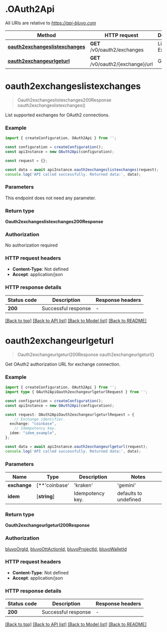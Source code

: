 # .OAuth2Api

All URIs are relative to *https://api-bluvo.com*

Method | HTTP request | Description
------------- | ------------- | -------------
[**oauth2exchangeslistexchanges**](OAuth2Api.md#oauth2exchangeslistexchanges) | **GET** /v0/oauth2/exchanges | List Exchanges
[**oauth2exchangeurlgeturl**](OAuth2Api.md#oauth2exchangeurlgeturl) | **GET** /v0/oauth2/{exchange}/url | Get URL


# **oauth2exchangeslistexchanges**
> Oauth2exchangeslistexchanges200Response oauth2exchangeslistexchanges()

List supported exchanges for OAuth2 connections.

### Example


```typescript
import { createConfiguration, OAuth2Api } from '';

const configuration = createConfiguration();
const apiInstance = new OAuth2Api(configuration);

const request = {};

const data = await apiInstance.oauth2exchangeslistexchanges(request);
console.log('API called successfully. Returned data:', data);
```


### Parameters
This endpoint does not need any parameter.


### Return type

**Oauth2exchangeslistexchanges200Response**

### Authorization

No authorization required

### HTTP request headers

 - **Content-Type**: Not defined
 - **Accept**: application/json


### HTTP response details
| Status code | Description | Response headers |
|-------------|-------------|------------------|
**200** | Successful response |  -  |

[[Back to top]](#) [[Back to API list]](README.md#documentation-for-api-endpoints) [[Back to Model list]](README.md#documentation-for-models) [[Back to README]](README.md)

# **oauth2exchangeurlgeturl**
> Oauth2exchangeurlgeturl200Response oauth2exchangeurlgeturl()

Get OAuth2 authorization URL for exchange connection.

### Example


```typescript
import { createConfiguration, OAuth2Api } from '';
import type { OAuth2ApiOauth2exchangeurlgeturlRequest } from '';

const configuration = createConfiguration();
const apiInstance = new OAuth2Api(configuration);

const request: OAuth2ApiOauth2exchangeurlgeturlRequest = {
    // Exchange identifier.
  exchange: "coinbase",
    // Idempotency key.
  idem: "idem_example",
};

const data = await apiInstance.oauth2exchangeurlgeturl(request);
console.log('API called successfully. Returned data:', data);
```


### Parameters

Name | Type | Description  | Notes
------------- | ------------- | ------------- | -------------
 **exchange** | [**&#39;coinbase&#39; | &#39;kraken&#39; | &#39;gemini&#39; | &#39;local-cex&#39;**]**Array<&#39;coinbase&#39; &#124; &#39;kraken&#39; &#124; &#39;gemini&#39; &#124; &#39;local-cex&#39;>** | Exchange identifier. | defaults to undefined
 **idem** | [**string**] | Idempotency key. | defaults to undefined


### Return type

**Oauth2exchangeurlgeturl200Response**

### Authorization

[bluvoOrgId](README.md#bluvoOrgId), [bluvoOttActionId](README.md#bluvoOttActionId), [bluvoProjectId](README.md#bluvoProjectId), [bluvoWalletId](README.md#bluvoWalletId)

### HTTP request headers

 - **Content-Type**: Not defined
 - **Accept**: application/json


### HTTP response details
| Status code | Description | Response headers |
|-------------|-------------|------------------|
**200** | Successful response |  -  |

[[Back to top]](#) [[Back to API list]](README.md#documentation-for-api-endpoints) [[Back to Model list]](README.md#documentation-for-models) [[Back to README]](README.md)


